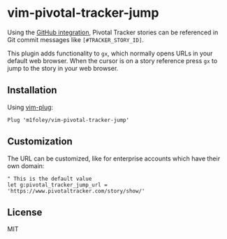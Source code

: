 vim-pivotal-tracker-jump
========================

Using the [GitHub integration](https://www.pivotaltracker.com/help/articles/github_integration/), Pivotal Tracker stories can be referenced in Git commit messages like `[#TRACKER_STORY_ID]`.

This plugin adds functionality to `gx`, which normally opens URLs in your
default web browser. When the cursor is on a story reference press `gx` to jump
to the story in your web browser.

Installation
------------

Using [vim-plug](https://github.com/junegunn/vim-plug):

```vim
Plug 'm1foley/vim-pivotal-tracker-jump'
```

Customization
-------------

The URL can be customized, like for enterprise accounts which have their own
domain:

```vim
" This is the default value
let g:pivotal_tracker_jump_url = 'https://www.pivotaltracker.com/story/show/'
```

License
-------

MIT
